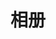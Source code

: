---
title: 相册
layout: album
sections:
  - title: 汉堡
    photos:
      - album/f5c9ec75f26ca128635d6f2e0347464a.jpg
      - album/45e44ed09f1528a197ec561ffa96d267.jpg
  - title: 爸爸
    photos:
      - https://cdn.pixabay.com/photo/2023/11/25/19/44/bouquet-8412369_1280.jpg
  - title: 我
    photos:
      - https://cdn.pixabay.com/photo/2023/11/25/19/44/bouquet-8412369_1280.jpg
---